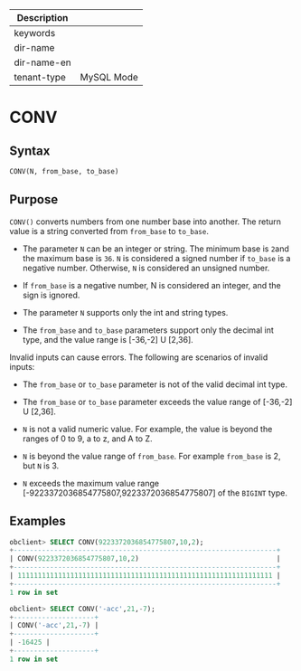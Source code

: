 | Description   |                 |
|---------------|-----------------|
| keywords      |                 |
| dir-name      |                 |
| dir-name-en   |                 |
| tenant-type   | MySQL Mode      |

# CONV

## Syntax

```sql
CONV(N, from_base, to_base)
```

## Purpose

`CONV()` converts numbers from one number base into another. The return value is a string converted from `from_base` to `to_base`.

* The parameter `N` can be an integer or string. The minimum base is `2`and the maximum base is `36`. `N` is considered a signed number if `to_base` is a negative number. Otherwise, `N` is considered an unsigned number.

* If `from_base` is a negative number, N is considered an integer, and the sign is ignored.

* The parameter `N` supports only the int and string types.

* The `from_base` and `to_base` parameters support only the decimal int type, and the value range is \[-36,-2\] U \[2,36\].

Invalid inputs can cause errors. The following are scenarios of invalid inputs:

* The `from_base` or `to_base` parameter is not of the valid decimal int type.

* The `from_base` or `to_base` parameter exceeds the value range of \[-36,-2\] U \[2,36\].

* `N` is not a valid numeric value. For example, the value is beyond the ranges of 0 to 9, a to z, and A to Z.

* `N` is beyond the value range of `from_base`. For example `from_base` is 2, but `N` is 3.

* `N` exceeds the maximum value range \[-9223372036854775807,9223372036854775807\] of the `BIGINT` type.

## Examples

```sql
obclient> SELECT CONV(9223372036854775807,10,2);
+-----------------------------------------------------------------+
| CONV(9223372036854775807,10,2)                                  |
+-----------------------------------------------------------------+
| 111111111111111111111111111111111111111111111111111111111111111 |
+-----------------------------------------------------------------+
1 row in set

obclient> SELECT CONV('-acc',21,-7);
+--------------------+
| CONV('-acc',21,-7) |
+--------------------+
| -16425 |
+--------------------+
1 row in set
```
